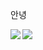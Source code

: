 안녕

<a href="https://img.shields.io/badge/c%23-%23239120.svg?style=for-the-badge&logo=c-sharp&logoColor=white"/>
<a href="https://img.shields.io/badge/.NET-5C2D91?style=for-the-badge&logo=.net&logoColor=white"/>
<a href="https://img.shields.io/badge/java-%23ED8B00.svg?style=for-the-badge&logo=java&logoColor=white"/>
<a href="https://img.shields.io/badge/spring-%236DB33F.svg?style=for-the-badge&logo=spring&logoColor=white"/>

<!-- <img src="https://img.shields.io/badge/c%23-%23239120.svg?style=for-the-badge&logo=c-sharp&logoColor=white"/>
<img src="https://img.shields.io/badge/.NET-5C2D91?style=for-the-badge&logo=.net&logoColor=white"/>
<img src="https://img.shields.io/badge/java-%23ED8B00.svg?style=for-the-badge&logo=java&logoColor=white"/>
<img src="https://img.shields.io/badge/spring-%236DB33F.svg?style=for-the-badge&logo=spring&logoColor=white"/> -->
  
<div align="center">
  <img align="left" src="https://github-readme-stats.vercel.app/api?username=zwwz11&show_icons=true&theme=radical"/>
  <img align="left" src="https://github-readme-stats.vercel.app/api/top-langs/?username=zwwz11&layout=compact"/>
</div>

